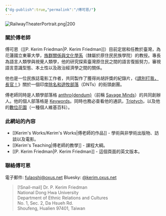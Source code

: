 ```yaml
---
{"dg-publish":true,"permalink":"/傅可恩/"}
---
```


![RailwayTheaterPortrait.png|200](/img/user/_media/RailwayTheaterPortrait.png)

### 關於傅老師
傅可恩（[[P. Kerim Friedman\|P. Kerim Friedman]]）目前定居和任教於臺灣，為花蓮國立東華大學，[族群關係與文化學系](https://rc025.ndhu.edu.tw/?Lang=en)（隸屬於原住民民族學院）的教授。專長為語言人類學與視覺人類學，他的研究探索臺灣原住民之間的語言復振努力，審視語言意識型態、本土性以及政治經濟學之間的關係。

他也是一位民族誌電影工作者，共同製作了獲得尚胡許獎的紀錄片，《[請別打我，長官！](https://pleasedontbeatmesir.fournineandahalf.com/)》關於一個印度[除名和遊牧部落](https://en.wikipedia.org/wiki/Denotified_Tribes)（DNTs）的街頭劇團。

傅老師同時是人類學部落格 [anthro{dendum}](https://anthrodendum.org/)（前稱 [Savage Minds](https://savageminds.org/)）的共同創辦人。他的個人部落格是 [Keywords](https://keywords.oxus.net/)。同時也務必查看他的通訊，[Triptych](https://triptych.oxus.net)，以及他的[數位花園](https://garden.oxus.net)（一種個人維基百科）。

### 此網站的內容
- [[Kerim's Works/Kerim's Works\|傅老師的作品]] - 學術與非學術出版物、訪談以及電影。
- [[Kerim's Teaching\|傅老師的教學]] - 課程大綱。
- [[P. Kerim Friedman\|P. Kerim Friedman]] - 這個頁面的英文版本。

### 聯絡傅可恩
電子郵件: fulaoshi@oxus.net
Bluesky: [@kerim.oxus.net](https://bsky.app/profile/kerim.oxus.net)

>[!Snail-mail]
>Dr. P. Kerim Friedman  
>National Dong Hwa University  
>Department of Ethnic Relations and Cultures  
>No. 1, Sec. 2, Da Hsueh Rd.  
>Shoufeng, Hualien 97401, Taiwan  

